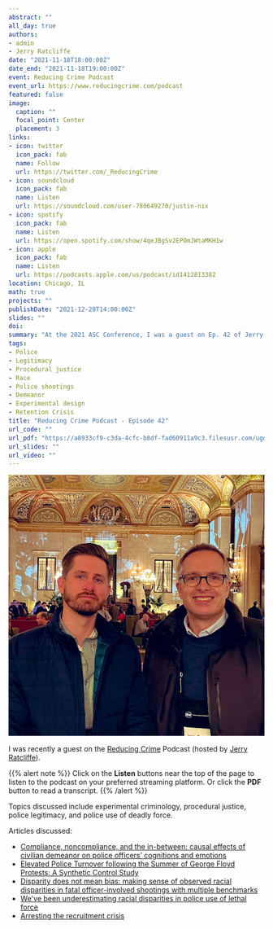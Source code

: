 ```yaml
---
abstract: ""
all_day: true
authors: 
- admin
- Jerry Ratcliffe
date: "2021-11-18T18:00:00Z"
date_end: "2021-11-18T19:00:00Z"
event: Reducing Crime Podcast
event_url: https://www.reducingcrime.com/podcast
featured: false
image:
  caption: ""
  focal_point: Center
  placement: 3
links:
- icon: twitter
  icon_pack: fab
  name: Follow
  url: https://twitter.com/_ReducingCrime
- icon: soundcloud
  icon_pack: fab
  name: Listen
  url: https://soundcloud.com/user-780649270/justin-nix
- icon: spotify
  icon_pack: fab
  name: Listen
  url: https://open.spotify.com/show/4qeJBgSv2EPOmJWtaMKH1w
- icon: apple
  icon_pack: fab
  name: Listen
  url: https://podcasts.apple.com/us/podcast/id1412813382
location: Chicago, IL
math: true
projects: ""
publishDate: "2021-12-28T14:00:00Z"
slides: ""
doi: 
summary: "At the 2021 ASC Conference, I was a guest on Ep. 42 of Jerry Ratcliffe's Reducing Crime Podcast"
tags: 
- Police
- Legitimacy
- Procedural justice
- Race
- Police shootings
- Demeanor
- Experimental design
- Retention Crisis
title: "Reducing Crime Podcast - Episode 42"
url_code: ""
url_pdf: "https://a8933cf9-c3da-4cfc-b8df-fad60911a9c3.filesusr.com/ugd/f5df24_afa244e85a8a4d1ab109bed8992692ae.pdf"
url_slides: ""
url_video: ""
---
```


![](justin_jerry_asc.jpg "In the Palmer House bar area while the night was still young")

I was recently a guest on the [Reducing Crime](https://podcasts.apple.com/us/podcast/reducing-crime/id1412813382) Podcast (hosted by [Jerry Ratcliffe](https://twitter.com/Jerry_Ratcliffe)).

{{% alert note %}}
Click on the **Listen** buttons near the top of the page to listen to the podcast on your preferred streaming platform. Or click the **PDF** button to read a transcript.
{{% /alert %}}

Topics discussed include experimental criminology, procedural justice, police legitimacy, and police use of deadly force. 

Articles discussed: 

* [Compliance, noncompliance, and the in-between: causal effects of civilian demeanor on police officers’ cognitions and emotions](https://link.springer.com/article/10.1007%2Fs11292-019-09363-4)
* [Elevated Police Turnover following the Summer of George Floyd Protests: A Synthetic Control Study](https://jnix.netlify.app/files/pdfs/cpp_turnover.pdf)
* [Disparity does not mean bias: making sense of observed racial disparities in fatal officer-involved shootings with multiple benchmarks](https://digitalcommons.unomaha.edu/cgi/viewcontent.cgi?article=1061&context=criminaljusticefacpub)
* [We've been underestimating racial disparities in police use of lethal force](https://www.washingtonpost.com/crime-law/2021/11/11/non-fatal-police-shootings-disparities-data/)
* [Arresting the recruitment crisis](https://www.city-journal.org/police-departments-recruitment-crisis)
